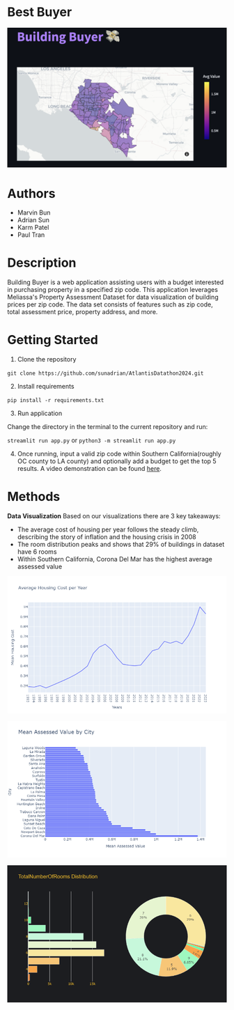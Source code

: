 # Best Buyer

![building_buyer](https://github.com/sunadrian/AtlantisDatathon2024/blob/main/images/building_buyer_cover.png)

# Authors
- Marvin Bun
- Adrian Sun
- Karm Patel
- Paul Tran

# Description

Building Buyer is a web application assisting users with a budget interested in purchasing property in a specified zip code. This application leverages Meliassa's Property Assessment Dataset for data visualization of building prices per zip code. The data set consists of features such as zip code, total assessment price, property address, and more.

# Getting Started

1) Clone the repository

`git clone https://github.com/sunadrian/AtlantisDatathon2024.git`

2) Install requirements

`pip install -r requirements.txt`

3) Run application

Change the directory in the terminal to the current repository and run:

`streamlit run app.py` or  `python3 -m streamlit run app.py` 

4) Once running, input a valid zip code within Southern California(roughly OC county to LA county) and optionally add a budget to get the top 5 results. A video demonstration can be found [here](https://www.youtube.com/watch?v=nCryiT0Zlqw).

# Methods

**Data Visualization**
Based on our visualizations there are 3 key takeaways:
- The average cost of housing per year follows the steady climb, describing the story of inflation and the housing crisis in 2008
- The room distribution peaks and shows that 29% of buildings in dataset have 6 rooms
-  Within Southern California, Corona Del Mar has the highest average assessed value


![Average Housing Per Year](https://github.com/sunadrian/AtlantisDatathon2024/blob/main/images/avg_housing.png)

![Mean Assessed Value by City](https://github.com/sunadrian/AtlantisDatathon2024/blob/main/images/mean_assessment.png)

![Room Distribution](https://github.com/sunadrian/AtlantisDatathon2024/blob/main/images/room_distribution.png)

